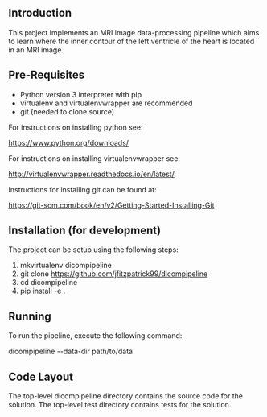 Introduction
------------

This project implements an MRI image data-processing pipeline which aims to
learn where the inner contour of the left ventricle of the heart is located
in an MRI image.

Pre-Requisites
--------------

* Python version 3 interpreter with pip
* virtualenv and virtualenvwrapper are recommended
* git (needed to clone source)

For instructions on installing python see:

https://www.python.org/downloads/

For instructions on installing virtualenvwrapper see:

http://virtualenvwrapper.readthedocs.io/en/latest/

Instructions for installing git can be found at:

https://git-scm.com/book/en/v2/Getting-Started-Installing-Git

Installation (for development)
------------------------------

The project can be setup using the following steps:

1. mkvirtualenv dicompipeline
2. git clone https://github.com/jfitzpatrick99/dicompipeline
3. cd dicompipeline
4. pip install -e .

Running
-------

To run the pipeline, execute the following command:

dicompipeline --data-dir path/to/data

Code Layout
-----------

The top-level dicompipeline directory contains the source code for the
solution.
The top-level test directory contains tests for the solution.
